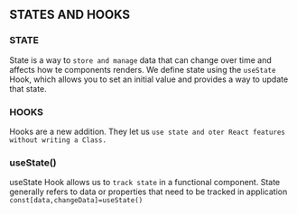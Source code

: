 ## STATES AND HOOKS

### STATE

State is a way to `store and manage` data that can change over time and affects how te components renders. We define state using the `useState` Hook, which allows you to set an initial value and provides a way to update that state.

### HOOKS

Hooks are a new addition. They let us `use state and oter React features without writing a Class.`

### useState()

useState Hook allows us to `track state` in a functional component. State generally refers to data or properties that need to be tracked in application
`const[data,changeData]=useState()`

